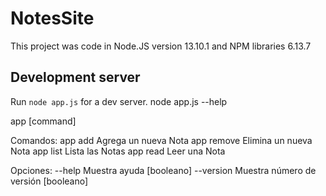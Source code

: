 # NotesSite

This project was code in Node.JS version 13.10.1 and NPM libraries 6.13.7

## Development server

Run `node app.js` for a dev server.
node app.js --help

app [command]

Comandos:
  app add     Agrega un nueva Nota
  app remove  Elimina un nueva Nota
  app list    Lista las Notas
  app read    Leer una Nota

Opciones:
  --help     Muestra ayuda                                            [booleano]
  --version  Muestra número de versión                                [booleano]
